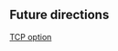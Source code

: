 
## Future directions
[TCP option](https://www.nasdaqtrader.com/content/technicalsupport/specifications/dataproducts/itchcompression.pdf)



